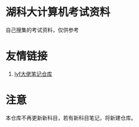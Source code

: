 # 湖科大计算机考试资料
自己搜集的考试资料，仅供参考

# 友情链接
1. [lyf大佬笔记仓库](https://github.com/Lyfive/HnusterComputer)

# 注意
本仓库不再更新新科目，若有新科目笔记，将新建仓库。
